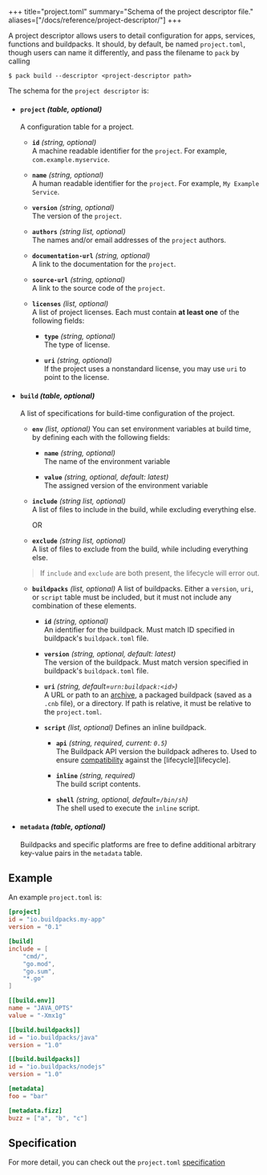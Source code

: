 +++
title="project.toml"
summary="Schema of the project descriptor file."
aliases=["/docs/reference/project-descriptor/"]
+++

A project descriptor allows users to detail configuration for apps, services, functions and buildpacks. It should, by
default, be named `project.toml`, though users can name it differently, and pass the filename to `pack` by calling
```shell script
$ pack build --descriptor <project-descriptor path>
```

The schema for the `project descriptor` is:

- #### `project` _(table, optional)_
  A configuration table for a project.

  - **`id`** _(string, optional)_\
    A machine readable identifier for the `project`. For example, `com.example.myservice`.

  - **`name`** _(string, optional)_\
    A human readable identifier for the `project`. For example, `My Example Service`.

  - **`version`** _(string, optional)_\
    The version of the `project`.

   - **`authors`** _(string list, optional)_\
    The names and/or email addresses of the `project` authors.

  - **`documentation-url`** _(string, optional)_\
    A link to the documentation for the `project`.

  - **`source-url`** _(string, optional)_\
    A link to the source code of the `project`.

   - **`licenses`** _(list, optional)_\
    A list of project licenses. Each must contain **at least one** of the following fields:

      - **`type`** _(string, optional)_\
        The type of license.

      - **`uri`** _(string, optional)_\
        If the project uses a nonstandard license, you may use `uri` to point to the license.

- #### `build` _(table, optional)_
  A list of specifications for build-time configuration of the project.

   - **`env`** _(list, optional)_
    You can set environment variables at build time, by defining each with the following fields:

      - **`name`** _(string, optional)_\
        The name of the environment variable

      - **`value`** _(string, optional, default: latest)_\
        The assigned version of the environment variable

   - **`include`** _(string list, optional)_\
    A list of files to include in the build, while excluding everything else.

        OR

   - **`exclude`** _(string list, optional)_\
    A list of files to exclude from the build, while including everything else.

    > If `include` and `exclude` are both present, the lifecycle will error out.

   - **`buildpacks`** _(list, optional)_
    A list of buildpacks. Either a `version`, `uri`, or `script` table must be included, but it must not include any combination of these elements.

      - **`id`** _(string, optional)_\
        An identifier for the buildpack. Must match ID specified in buildpack's `buildpack.toml` file.

      - **`version`** _(string, optional, default: latest)_\
        The version of the buildpack. Must match version specified in buildpack's `buildpack.toml` file.

      - **`uri`** _(string, default=`urn:buildpack:<id>`)_\
        A URL or path to an [archive][supported-archives], a packaged buildpack (saved as a `.cnb` file), or a directory. If path is relative, it must be relative to the `project.toml`.

      - **`script`** _(list, optional)_
      Defines an inline buildpack.

        - **`api`** _(string, required, current: `0.5`)_\
          The Buildpack API version the buildpack adheres to. Used to ensure [compatibility][api-compat] against the [lifecycle][lifecycle].

        - **`inline`** _(string, required)_\
          The build script contents.

        - **`shell`** _(string, optional, default=`/bin/sh`)_\
          The shell used to execute the `inline` script.

- #### `metadata` _(table, optional)_
  Buildpacks and specific platforms are free to define additional arbitrary key-value pairs in the `metadata` table.

## Example
An example `project.toml` is:
```toml
[project]
id = "io.buildpacks.my-app"
version = "0.1"

[build]
include = [
    "cmd/",
    "go.mod",
    "go.sum",
    "*.go"
]

[[build.env]]
name = "JAVA_OPTS"
value = "-Xmx1g"

[[build.buildpacks]]
id = "io.buildpacks/java"
version = "1.0"

[[build.buildpacks]]
id = "io.buildpacks/nodejs"
version = "1.0"

[metadata]
foo = "bar"

[metadata.fizz]
buzz = ["a", "b", "c"]
```

## Specification
For more detail, you can check out the `project.toml` [specification][spec]

[spec]: https://github.com/buildpacks/spec/blob/main/extensions/project-descriptor.md
[supported-archives]: /docs/reference/builder-config#supported-archives
[api-compat]: /docs/reference/buildpack-api#api-compatibility
